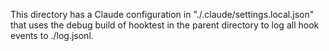 
This directory has a Claude configuration in "./.claude/settings.local.json"
that uses the debug build of hooktest in the parent directory to log all hook
events to ./log.jsonl.
